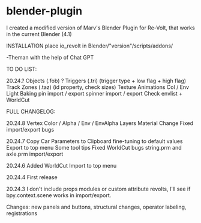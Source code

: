 # blender-plugin
I created a modified version of Marv's Blender Plugin for Re-Volt, that works in the current Blender (4.1)

INSTALLATION
place io_revolt in Blender/"version"/scripts/addons/

-Theman with the help of Chat GPT

TO DO LIST:

20.24.?
Objects (.fob) ?
Triggers (.tri) (trigger type + low flag + high flag)
Track Zones (.taz) (id property, check sizes)
Texture Animations
Col / Env Light Baking
pin import / export
spinner import / export
Check envlist + WorldCut

FULL CHANGELOG:

20.24.8
Vertex Color / Alpha / Env / EnvAlpha Layers
Material Change
Fixed import/export bugs

20.24.7
Copy Car Parameters to Clipboard fine-tuning to default values
Export to top menu
Some tool tips
Fixed WorldCut bugs
string.prm and axle.prm import/export

20.24.6
Added WorldCut
Import to top menu

20.24.4
First release

20.24.3
I don't include props modules or custom attribute revolts, I'll see if bpy.context.scene works in import/export.

Changes: new panels and buttons, structural changes, operator labeling, registrations